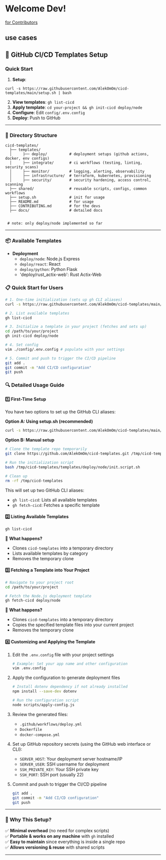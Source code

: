# Welcome Dev! 
[for Contributors](./CONTRIBUTING.md)

## use cases

## 🚀 **GitHub CI/CD Templates Setup**  

### Quick Start

1. **Setup**: 
```Git Bash 
curl -s https://raw.githubusercontent.com/AlekOmOm/cicd-templates/main/setup.sh | bash
```
2. **View templates**: `gh list-cicd`
3. **Apply template**: `cd your-project && gh init-cicd deploy/node`
4. **Configure**: Edit `config/.env.config`
5. **Deploy**: Push to GitHub

---
### 📂 **Directory Structure**  
```
cicd-templates/
  ├── templates/
  │     ├── deploy/          # deployment setups (github actions, docker, env configs)
  │     ├── integrate/       # ci workflows (testing, linting, security scans)
  │     ├── monitor/         # logging, alerting, observability
  │     ├── infrastructure/  # terraform, kubernetes, provisioning
  │     ├── security/        # security hardening, access control, scanning
  ├── shared/                # reusable scripts, configs, common workflows
  ├── setup.sh               # init for usage 
  ├── README.md              # for usage
  ├── CONTRIBUTING.md        # for the devs
  ├── docs/                  # detailed docs
  

 # note: only deploy/node implemented so far
```

---

### 📦 **Available Templates**

- **Deployment**
  - `deploy/node`: Node.js Express 
  - `deploy/react`: React 
  - `deploy/python`: Python Flask
  - 'deploy/rust_actix-web': Rust Actix-Web

### 📋 **Quick Start for Users**

```bash
# 1. One-time initialization (sets up gh CLI aliases)
curl -s https://raw.githubusercontent.com/AlekOmOm/cicd-templates/main/setup.sh | bash

# 2. List available templates
gh list-cicd

# 3. Initialize a template in your project (fetches and sets up)
cd /path/to/your/project
gh init-cicd deploy/node

# 4. Set config
vim ./config/.env.config # populate with your settings

# 5. Commit and push to trigger the CI/CD pipeline
git add .
git commit -m "Add CI/CD configuration"
git push

```


### 🔍 **Detailed Usage Guide**

#### 1️⃣ **First-Time Setup**

You have two options to set up the GitHub CLI aliases:

**Option A: Using setup.sh (recommended)**
```bash
curl -s https://raw.githubusercontent.com/AlekOmOm/cicd-templates/main/setup.sh | bash
```

**Option B: Manual setup**
```bash
# Clone the template repo temporarily
git clone https://github.com/AlekOmOm/cicd-templates.git /tmp/cicd-templates

# Run the initialization script
bash /tmp/cicd-templates/templates/deploy/node/init.script.sh

# Clean up
rm -rf /tmp/cicd-templates
```

This will set up two GitHub CLI aliases:
- `gh list-cicd`: Lists all available templates
- `gh fetch-cicd`: Fetches a specific template

#### 2️⃣ **Listing Available Templates**  
```bash
gh list-cicd
```
📌 **What happens?**  
- Clones `cicd-templates` into a temporary directory
- Lists available templates by category
- Removes the temporary clone

#### 3️⃣ **Fetching a Template into Your Project**  
```bash
# Navigate to your project root
cd /path/to/your/project

# Fetch the Node.js deployment template
gh fetch-cicd deploy/node
```

📌 **What happens?**  
- Clones `cicd-templates` into a temporary directory
- Copies the specified template files into your current project
- Removes the temporary clone

#### 4️⃣ **Customizing and Applying the Template**

1. Edit the `.env.config` file with your project settings
   ```bash
   # Example: Set your app name and other configuration
   vim .env.config
   ```

2. Apply the configuration to generate deployment files
   ```bash
   # Install dotenv dependency if not already installed
   npm install --save-dev dotenv
   
   # Run the configuration script
   node scripts/apply-config.js
   ```

3. Review the generated files:
   - `.github/workflows/deploy.yml`
   - `Dockerfile`
   - `docker-compose.yml`

4. Set up GitHub repository secrets (using the GitHub web interface or CLI):
   - `SERVER_HOST`: Your deployment server hostname/IP
   - `SERVER_USER`: SSH username for deployment
   - `SSH_PRIVATE_KEY`: Your SSH private key
   - `SSH_PORT`: SSH port (usually 22)

5. Commit and push to trigger the CI/CD pipeline
   ```bash
   git add .
   git commit -m "Add CI/CD configuration"
   git push
   ```

---

### 🎯 **Why This Setup?**  
✅ **Minimal overhead** (no need for complex scripts)  
✅ **Portable & works on any machine** with `gh` installed  
✅ **Easy to maintain** since everything is inside a single repo  
✅ **Allows versioning & reuse** with shared scripts  

---
